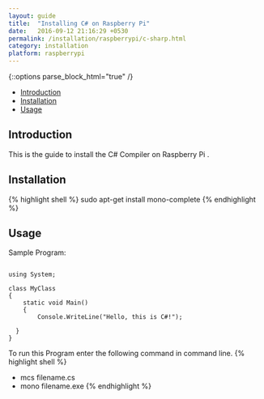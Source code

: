 ```yaml
---
layout: guide
title:  "Installing C# on Raspberry Pi"
date:   2016-09-12 21:16:29 +0530
permalink: /installation/raspberrypi/c-sharp.html
category: installation
platform: raspberrypi
---
```


{::options parse_block_html="true" /}

* [Introduction](#introduction)
* [Installation](#installation)
* [Usage](#usage)


<section class="wrapper">



## Introduction
This is the guide to install the C# Compiler on Raspberry Pi .

## Installation

{% highlight shell %}
sudo apt-get install mono-complete
{% endhighlight %}

## Usage

Sample Program:
```

using System;

class MyClass
{
    static void Main()
    {
        Console.WriteLine("Hello, this is C#!");

  }
}
```
To run this Program enter the following command in command line.
{% highlight shell %}
- mcs filename.cs
- mono filename.exe
{% endhighlight %}

</section>

